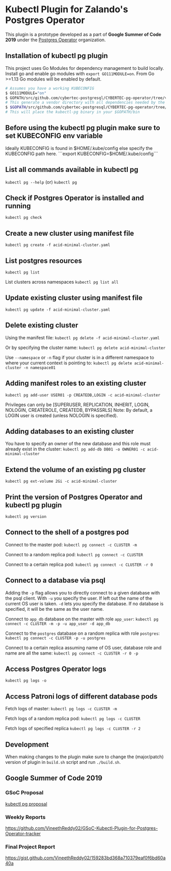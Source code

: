# Kubectl Plugin for Zalando's Postgres Operator

This plugin is a prototype developed as a part of **Google Summer of Code 2019** under the [Postgres Operator](https://summerofcode.withgoogle.com/archive/2019/organizations/6187982082539520/) organization.

## Installation of kubectl pg plugin

This project uses Go Modules for dependency management to build locally.
Install go and enable go modules with ```export GO111MODULE=on```.
From Go >=1.13 Go modules will be enabled by default.

```bash
# Assumes you have a working KUBECONFIG
$ GO111MODULE="on"
$ GOPATH/src/github.com/cybertec-postgresql/CYBERTEC-pg-operator/tree/v0.7.0_changeAPI/kubectl-pg  go mod vendor
# This generate a vendor directory with all dependencies needed by the plugin.
$ $GOPATH/src/github.com/cybertec-postgresql/CYBERTEC-pg-operator/tree/v0.7.0_changeAPI/kubectl-pg  go install
# This will place the kubectl-pg binary in your $GOPATH/bin
```

## Before using the kubectl pg plugin make sure to set KUBECONFIG env variable

Ideally KUBECONFIG is found in $HOME/.kube/config else specify the KUBECONFIG path here.
```export KUBECONFIG=$HOME/.kube/config```

## List all commands available in kubectl pg

```kubectl pg --help``` (or) ```kubectl pg```

## Check if Postgres Operator is installed and running

```kubectl pg check```

## Create a new cluster using manifest file

```kubectl pg create -f acid-minimal-cluster.yaml```

## List postgres resources

```kubectl pg list```

List clusters across namespaces
```kubectl pg list all```

## Update existing cluster using manifest file

```kubectl pg update -f acid-minimal-cluster.yaml```

## Delete existing cluster

Using the manifest file:
```kubectl pg delete -f acid-minimal-cluster.yaml```

Or by specifying the cluster name:
```kubectl pg delete acid-minimal-cluster```

Use `--namespace` or `-n` flag if your cluster is in a different namespace to where your current context is pointing to:
```kubectl pg delete acid-minimal-cluster -n namespace01```

## Adding manifest roles to an existing cluster

```kubectl pg add-user USER01 -p CREATEDB,LOGIN -c acid-minimal-cluster```

Privileges can only be [SUPERUSER, REPLICATION, INHERIT, LOGIN, NOLOGIN, CREATEROLE, CREATEDB, BYPASSRLS]
Note: By default, a LOGIN user is created (unless NOLOGIN is specified).

## Adding databases to an existing cluster

You have to specify an owner of the new database and this role must already exist in the cluster:
```kubectl pg add-db DB01 -o OWNER01 -c acid-minimal-cluster```

## Extend the volume of an existing pg cluster

```kubectl pg ext-volume 2Gi -c acid-minimal-cluster```

## Print the version of Postgres Operator and kubectl pg plugin

```kubectl pg version```

## Connect to the shell of a postgres pod

Connect to the master pod:
```kubectl pg connect -c CLUSTER -m```

Connect to a random replica pod:
```kubectl pg connect -c CLUSTER```

Connect to a certain replica pod:
```kubectl pg connect -c CLUSTER -r 0```

## Connect to a database via psql

Adding the `-p` flag allows you to directly connect to a given database with the psql client.
With `-u` you specify the user. If left out the name of the current OS user is taken.
`-d` lets you specify the database. If no database is specified, it will be the same as the user name.

Connect to `app_db` database on the master with role `app_user`:
```kubectl pg connect -c CLUSTER -m -p -u app_user -d app_db```

Connect to the `postgres` database on a random replica with role `postgres`:
```kubectl pg connect -c CLUSTER -p -u postgres```

Connect to a certain replica assuming name of OS user, database role and name are all the same:
```kubectl pg connect -c CLUSTER -r 0 -p```


## Access Postgres Operator logs

```kubectl pg logs -o```

## Access Patroni logs of different database pods

Fetch logs of master:
```kubectl pg logs -c CLUSTER -m```

Fetch logs of a random replica pod:
```kubectl pg logs -c CLUSTER```

Fetch logs of specified replica
```kubectl pg logs -c CLUSTER -r 2```

## Development

When making changes to the plugin make sure to change the (major/patch) version of plugin in `build.sh` script and run `./build.sh`.

## Google Summer of Code 2019

### GSoC Proposal

[kubectl pg proposal](https://docs.google.com/document/d/1-WMy9HkfZ1XnnMbzplMe9rCzKrRMGaMz4owLVXXPb7w/edit)

### Weekly Reports

https://github.com/VineethReddy02/GSoC-Kubectl-Plugin-for-Postgres-Operator-tracker

### Final Project Report

https://gist.github.com/VineethReddy02/159283bd368a710379eaf0f6bd60a40a
